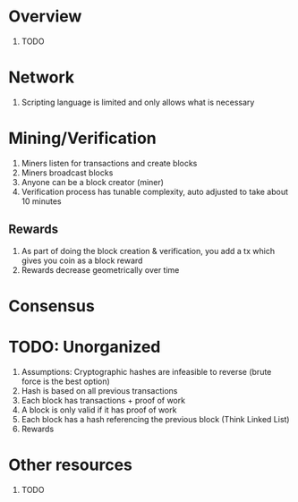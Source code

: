 # Overview
1. TODO


# Network
1. Scripting language is limited and only allows what is necessary


# Mining/Verification
1. Miners listen for transactions and create blocks
1. Miners broadcast blocks
1. Anyone can be a block creator (miner)
1. Verification process has tunable complexity, auto adjusted to take about 10 minutes


## Rewards
1. As part of doing the block creation & verification, you add a tx which gives you coin as a block reward
1. Rewards decrease geometrically over time



# Consensus


# TODO: Unorganized
1. Assumptions: Cryptographic hashes are infeasible to reverse (brute force is the best option)
1. Hash is based on all previous transactions
1. Each block has transactions + proof of work
1. A block is only valid if it has proof of work
1. Each block has a hash referencing the previous block (Think Linked List)
1. Rewards


# Other resources
1. TODO
